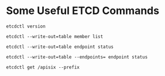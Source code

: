 # Some Useful ETCD Commands
```
etcdctl version
```
```
etcdctl --write-out=table member list
```
```
etcdctl --write-out=table endpoint status
```
```
etcdctl --write-out=table --endpoints= endpoint status
```
```
etcdctl get /apisix --prefix
```
